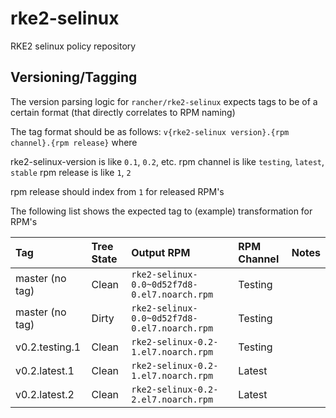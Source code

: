 # rke2-selinux
RKE2 selinux policy repository

## Versioning/Tagging

The version parsing logic for `rancher/rke2-selinux` expects tags to be of a certain format (that directly correlates to RPM naming)

The tag format should be as follows: `v{rke2-selinux version}.{rpm channel}.{rpm release}` where 

rke2-selinux-version is like `0.1`, `0.2`, etc.
rpm channel is like `testing`, `latest`, `stable`
rpm release is like `1`, `2`

rpm release should index from `1` for released RPM's

The following list shows the expected tag to (example) transformation for RPM's

|Tag|Tree State|Output RPM|RPM Channel|Notes|
|:--|:---------|:---------|:----------|:----|
| master (no tag) | Clean | `rke2-selinux-0.0~0d52f7d8-0.el7.noarch.rpm` | Testing ||
| master (no tag) | Dirty | `rke2-selinux-0.0~0d52f7d8-0.el7.noarch.rpm` | Testing ||
| v0.2.testing.1 | Clean | `rke2-selinux-0.2-1.el7.noarch.rpm` | Testing ||
| v0.2.latest.1 | Clean | `rke2-selinux-0.2-1.el7.noarch.rpm` | Latest ||
| v0.2.latest.2 | Clean | `rke2-selinux-0.2-2.el7.noarch.rpm` | Latest ||
